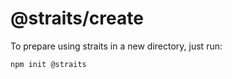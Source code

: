 
# @straits/create

To prepare using straits in a new directory, just run:
```bash
npm init @straits
```
